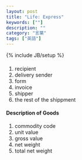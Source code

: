 ```yaml
---
layout: post
title: "Life: Express"
keywords: [""]
description: ""
category: "言葉"
tags: ["英語"]
---
```

{% include JB/setup %}

#### 
1. recipient
2. delivery sender
3. form
4. invoice
5. shipper
6. the rest of the shippment

#### Description of Goods
1. commodity code
2. unit value
3. gross value
4. net weight
5. total net weight



